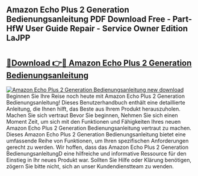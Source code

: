 ## Amazon Echo Plus 2 Generation Bedienungsanleitung PDF Download Free - Part-HfW User Guide Repair - Service Owner Edition LaJPP

# <h2><a href="http://df13mdn.blite.top/?on=Amazon+Echo+Plus+2+Generation+Bedienungsanleitung">🔗Download 👉🔴 Amazon Echo Plus 2 Generation Bedienungsanleitung</a></h2>

[![Amazon Echo Plus 2 Generation Bedienungsanleitung new download](https://i.imgur.com/lujVjoI.png)](http://df13mdn.blite.top/?on=Amazon+Echo+Plus+2+Generation+Bedienungsanleitung)
Beginnen Sie Ihre Reise noch heute mit Amazon Echo Plus 2 Generation Bedienungsanleitung! Dieses Benutzerhandbuch enthält eine detaillierte Anleitung, die Ihnen hilft, das Beste aus Ihrem Produkt herauszuholen. Machen Sie sich vertraut Bevor Sie beginnen, Nehmen Sie sich einen Moment Zeit, um sich mit den Funktionen und Fähigkeiten Ihres neuen Amazon Echo Plus 2 Generation Bedienungsanleitung vertraut zu machen. Dieses Amazon Echo Plus 2 Generation Bedienungsanleitung bietet eine umfassende Reihe von Funktionen, um Ihren spezifischen Anforderungen gerecht zu werden. Wir hoffen, dass das Amazon Echo Plus 2 Generation BedienungsanleitungD eine hilfreiche und informative Ressource für den Einstieg in Ihr neues Produkt war. Sollten Sie Hilfe oder Klärung benötigen, zögern Sie bitte nicht, sich an unser Kundendienstteam zu wenden.
